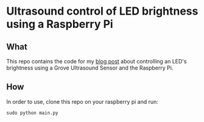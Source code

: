 # Ultrasound control of LED brightness using a Raspberry Pi

## What

This repo contains the code for my [blog post](https://fabioberger.github.io "Fabio Berger Blog") about controlling an LED's brightness using a Grove Ultrasound Sensor and the Raspberry Pi. 

## How

In order to use, clone this repo on your raspberry pi and run:

	sudo python main.py